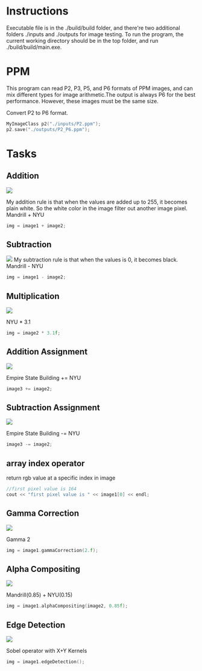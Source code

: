 # Instructions
Executable file is in the ./build/build folder, and there're two additional folders ./inputs and ./outputs for image testing. To run the program, the current working directory should be in the top folder, and run ./build/build/main.exe.

# PPM
This program can read P2, P3, P5, and P6 formats of PPM images, and can mix different types for image arithmetic.The output is always P6 for the best performance. However, these images must be the same size.  

Convert P2 to P6 format.
```cpp
MyImageClass p2("./inputs/P2.ppm");
p2.save("./outputs/P2_P6.ppm");
```

# Tasks

## Addition
![](figure/addition.jpg)

My addition rule is that when the values are added up to 255, it becomes plain white. So the white color in the image filter out another image pixel.
Mandrill + NYU
```cpp
img = image1 + image2;
```

## Subtraction
![](figure/subtraction.jpg)
My subtraction rule is that when the values is 0, it becomes black.
Mandrill - NYU
```cpp
img = image1 - image2;
```

## Multiplication
![](figure/multiplication.jpg)

NYU * 3.1
```cpp
img = image2 * 3.1f;
```
## Addition Assignment
![](figure/additionassignment.jpg)

Empire State Building += NYU
```cpp
image3 += image2;
```

## Subtraction Assignment
![](figure/subtractionassignment.jpg)

Empire State Building -= NYU
```cpp
image3 -= image2;
```
## array index operator
return rgb value at a specific index in image 
```cpp
//first pixel value is 164
cout << "first pixel value is " << image1[0] << endl;
```

## Gamma Correction
![](figure/gammaCorrection.jpg)

Gamma 2
```cpp
img = image1.gammaCorrection(2.f);
```

## Alpha Compositing
![](figure/alphaCompositing.jpg)

Mandrill(0.85) + NYU(0.15)
```cpp
img = image1.alphaCompositing(image2, 0.85f);
```

## Edge Detection
![](figure/edgeDetection.jpg)

Sobel operator with  X+Y Kernels
```cpp
img = image1.edgeDetection();
```
